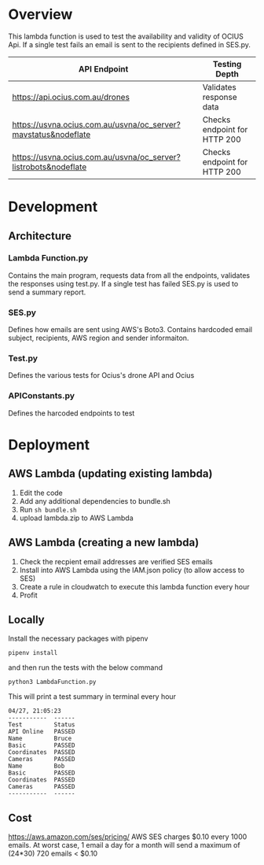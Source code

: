 # Overview

This lambda function is used to test the availability and validity of OCIUS Api. If a single test fails an email is sent to the recipients defined in SES.py.

| API Endpoint                                                    | Testing Depth                |
| --------------------------------------------------------------- | ---------------------------- |
| https://api.ocius.com.au/drones                                 | Validates response data      |
| https://usvna.ocius.com.au/usvna/oc_server?mavstatus&nodeflate  | Checks endpoint for HTTP 200 |
| https://usvna.ocius.com.au/usvna/oc_server?listrobots&nodeflate | Checks endpoint for HTTP 200 |


# Development
## Architecture
### Lambda Function.py
Contains the main program, requests data from all the endpoints, validates the responses using test.py. If a single test has failed SES.py is used to send a summary report.

### SES.py
Defines how emails are sent using AWS's Boto3. Contains hardcoded email subject, recipients, AWS region and sender informaiton.
### Test.py
Defines the various tests for Ocius's drone API and Ocius 

### APIConstants.py
Defines the harcoded endpoints to test


# Deployment

## AWS Lambda (updating existing lambda)

1. Edit the code
2. Add any additional dependencies to bundle.sh
3. Run `sh bundle.sh`
4. upload lambda.zip to AWS Lambda

## AWS Lambda (creating a new lambda)

1. Check the recpient email addresses are verified SES emails
2. Install into AWS Lambda using the IAM.json policy (to allow access to SES)
3. Create a rule in cloudwatch to execute this lambda function every hour
4. Profit

## Locally

Install the necessary packages with pipenv

```
pipenv install
```

and then run the tests with the below command

```
python3 LambdaFunction.py
```

This will print a test summary in terminal every hour

```
04/27, 21:05:23
-----------  ------
Test         Status
API Online   PASSED
Name         Bruce
Basic        PASSED
Coordinates  PASSED
Cameras      PASSED
Name         Bob
Basic        PASSED
Coordinates  PASSED
Cameras      PASSED
-----------  ------
```

## Cost

https://aws.amazon.com/ses/pricing/
AWS SES charges $0.10 every 1000 emails. At worst case, 1 email a day for a month will send a maximum of (24\*30) 720 emails < $0.10
